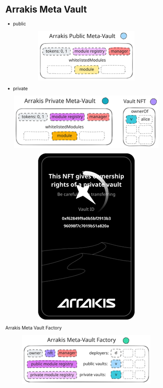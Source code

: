 # Arrakis Meta Vault

- public
<p align="center">
<img src="../../../img/public-meta-vault.svg" alt="nft" width="300" class="img-svg"/>
</p>

- private

<p align="center">
<img src="../../../img/private-meta-vault.svg" alt="nft" width="450" class="img-svg"/>
</p>

<p align="center">
<img src="../../../img/private-vault-nft.svg" alt="nft" width="300"/>
</p>

Arrakis Meta Vault Factory

<p align="center">
<img src="../../../img/meta-vault-factory.svg" alt="nft" width="400" class="img-svg"/>
</p>
